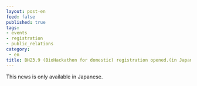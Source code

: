 ```yaml
---
layout: post-en
feed: false
published: true
tags:
- events
- registration
- public_relations
category:
 - en
title: BH23.9 (BioHackathon for domestic) registration opened.(in Japanese)
---
```

This news is only available in Japanese.
